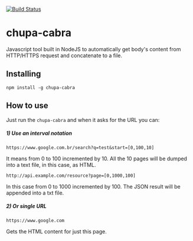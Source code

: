 [![Build Status](https://travis-ci.org/raphaklaus/chupa-cabra.png)](https://travis-ci.org/raphaklaus/chupa-cabra)

# chupa-cabra
Javascript tool built in NodeJS to automatically get body's content from HTTP/HTTPS request and concatenate to a file.

## Installing

    npm install -g chupa-cabra 

## How to use
Just run the ```chupa-cabra``` and when it asks for the URL you can:

##### 1) Use an interval notation
    https://www.google.com.br/search?q=test&start=[0,100,10]

It means from 0 to 100 incremented by 10. All the 10 pages will be dumped into a text file, in this case, as HTML. 

    http://api.example.com/resource?page=[0,1000,100]

In this case from 0 to 1000 incremented by 100. The JSON result will be appended into a txt file.

##### 2) Or single URL
    https://www.google.com
Gets the HTML content for just this page. 
